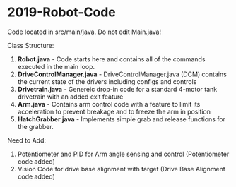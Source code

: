 # 2019-Robot-Code

Code located in src/main/java. Do not edit Main.java!

Class Structure:
1. **Robot.java** - Code starts here and contains all of the commands executed in the main loop.
2. **DriveControlManager.java** - DriveControlManager.java (DCM) contains the current state of the drivers including configs and controls
3. **Drivetrain.java** - Genereic drop-in code for a standard 4-motor tank drivetrain with an added exit feature
4. **Arm.java** - Contains arm control code with a feature to limit its acceleration to prevent breakage and to freeze the arm in position
5. **HatchGrabber.java** - Implements simple grab and release functions for the grabber.


Need to Add:
1. Potentiometer and PID for Arm angle sensing and control (Potentiometer code added)
2. Vision Code for drive base alignment with target (Drive Base Alignment code added)
